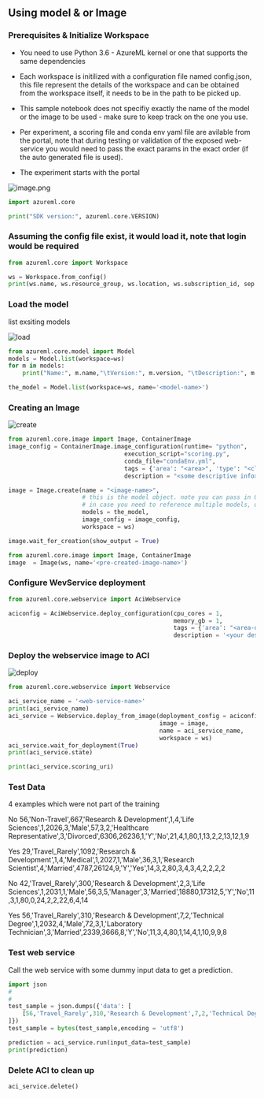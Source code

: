 
## Using model & or Image

### Prerequisites & Initialize Workspace

* You need to use Python 3.6 - AzureML kernel or one that supports the same dependencies
* Each workspace is initilized with a configuration file named config.json, this file represent the details of the workspace and can be obtained from the workspace itself, it needs to be in the path to be picked up.
* This sample notebook does not specifiy exactly the name of the model or the image to be used - make sure to keep track on the one you use.
* Per experiment, a scoring file and conda env yaml file are avilable from the portal, note that during testing or validation of the exposed web-service you would need to pass the exact params in the exact order (if the auto generated file is used).

* The experiment starts with the portal

![image.png](https://user-images.githubusercontent.com/37622785/59563022-3c43ec80-903d-11e9-8877-a8e8257697b6.png)


```python
import azureml.core

print("SDK version:", azureml.core.VERSION)
```

### Assuming the config file exist, it would load it, note that login would be required


```python
from azureml.core import Workspace

ws = Workspace.from_config()
print(ws.name, ws.resource_group, ws.location, ws.subscription_id, sep = '\n')
```

### Load the model
list exsiting models

![load](https://user-images.githubusercontent.com/37622785/59563020-35b57500-903d-11e9-8e01-4fca79883999.png)


```python
from azureml.core.model import Model
models = Model.list(workspace=ws)
for m in models:
    print("Name:", m.name,"\tVersion:", m.version, "\tDescription:", m.description, m.tags)
```


```python
the_model = Model.list(workspace=ws, name='<model-name>')
```

### Creating an Image

![create](https://user-images.githubusercontent.com/37622785/59563019-2b937680-903d-11e9-9e11-1bc22f3f524a.png)


```python
from azureml.core.image import Image, ContainerImage
image_config = ContainerImage.image_configuration(runtime= "python",
                                 execution_script="scoring.py",
                                 conda_file="condaEnv.yml",
                                 tags = {'area': "<area>", 'type': "<classification>"},
                                 description = "<some descriptive info>")

image = Image.create(name = "<image-name>",
                     # this is the model object. note you can pass in 0-n models via this list-type parameter
                     # in case you need to reference multiple models, or none at all, in your scoring script.
                     models = the_model,
                     image_config = image_config, 
                     workspace = ws)
```


```python
image.wait_for_creation(show_output = True)
```


```python
from azureml.core.image import Image, ContainerImage
image  = Image(ws, name='<pre-created-image-name>')
```

### Configure WevService deployment


```python
from azureml.core.webservice import AciWebservice

aciconfig = AciWebservice.deploy_configuration(cpu_cores = 1, 
                                               memory_gb = 1, 
                                               tags = {'area': "<area-description>", 'type': "<classification>"}, 
                                               description = '<your description>')
```

### Deploy the webservice image to ACI

![deploy](https://user-images.githubusercontent.com/37622785/59563016-22a2a500-903d-11e9-81bb-6e381929ce24.png)


```python
from azureml.core.webservice import Webservice

aci_service_name = '<web-service-name>'
print(aci_service_name)
aci_service = Webservice.deploy_from_image(deployment_config = aciconfig,
                                           image = image,
                                           name = aci_service_name,
                                           workspace = ws)
aci_service.wait_for_deployment(True)
print(aci_service.state)
```


```python
print(aci_service.scoring_uri)
```

### Test Data
4 examples which were not part of the training

No 56,'Non-Travel',667,'Research & Development',1,4,'Life Sciences',1,2026,3,'Male',57,3,2,'Healthcare Representative',3,'Divorced',6306,26236,1,'Y','No',21,4,1,80,1,13,2,2,13,12,1,9

Yes 29,'Travel_Rarely',1092,'Research & Development',1,4,'Medical',1,2027,1,'Male',36,3,1,'Research Scientist',4,'Married',4787,26124,9,'Y','Yes',14,3,2,80,3,4,3,4,2,2,2,2

No 42,'Travel_Rarely',300,'Research & Development',2,3,'Life Sciences',1,2031,1,'Male',56,3,5,'Manager',3,'Married',18880,17312,5,'Y','No',11,3,1,80,0,24,2,2,22,6,4,14

Yes 56,'Travel_Rarely',310,'Research & Development',7,2,'Technical Degree',1,2032,4,'Male',72,3,1,'Laboratory Technician',3,'Married',2339,3666,8,'Y','No',11,3,4,80,1,14,4,1,10,9,9,8


### Test web service
Call the web service with some dummy input data to get a prediction.


```python
import json
#
# 
test_sample = json.dumps({'data': [
    [56,'Travel_Rarely',310,'Research & Development',7,2,'Technical Degree',1,2032,4,'Male',72,3,1,'Laboratory Technician',3,'Married',2339,3666,8,'Y','No',11,3,4,80,1,14,4,1,10,9,9,8]
]})
test_sample = bytes(test_sample,encoding = 'utf8')

prediction = aci_service.run(input_data=test_sample)
print(prediction)
```

### Delete ACI to clean up


```python
aci_service.delete()
```
